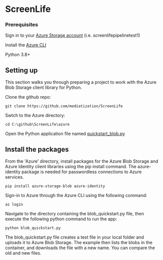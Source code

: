 # ScreenLife

### Prerequisites
Sign in to your [Azure Storage account](https://portal.azure.com/) (i.e. screenlifepipelinetest1)

Install the [Azure CLI](https://learn.microsoft.com/en-us/cli/azure/install-azure-cli)

Python 3.8+
## Setting up
This section walks you through preparing a project to work with the Azure Blob Storage client library for Python.

Clone the github repo:

    git clone https://github.com/mediatization/ScreenLife

Swtch to the Azure directory:

    cd C:\github\ScreenLife\azure

Open the Python application file named [quickstart_blob.py](C:\github\ScreenLife\azure\blob_quickstart.py)

## Install the packages

From the 'Azure' directory, install packages for the Azure Blob Storage and Azure Identity client libraries using the pip install command. The azure-identity package is needed for passwordless connections to Azure services.

    pip install azure-storage-blob azure-identity

Sign-in to Azure through the Azure CLI using the following command:


    az login
 
Navigate to the directory containing the blob_quickstart.py file, then execute the following python command to run the app:

    python blob_quickstart.py

 The blob_quickstart.py file creates a test file in your local folder and uploads it to Azure Blob Storage. The example then lists the blobs in the container, and downloads the file with a new name. You can compare the old and new files.
